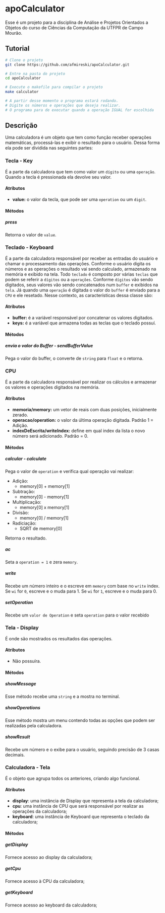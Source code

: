 # apoCalculator
Esse é um projeto para a disciplina de Análise e Projetos Orientados a Objetos do curso de Ciências da Computação da UTFPR de Campo Mourão.

## Tutorial
```zsh
# Clone o projeto
git clone https://github.com/afmireski/apoCalculator.git

# Entre na pasta do projeto
cd apoCalculator

# Execute o makefile para compilar o projeto
make calculator

# A partir desse momento o programa estará rodando.
# Digite os números e operações que deseja realizar.
# O programa para de executar quando a operação IGUAL for escolhida

```

## Descrição
Uma calculadora é um objeto que tem como função receber operações matemáticas, processá-las e exibir o resultado para o usuário. Dessa forma ela pode ser dividida nas seguintes partes:

### Tecla - Key
É a parte da calculadora que tem como valor um `dígito` ou uma `operação`. Quando a tecla é pressionada ela devolve seu valor.

#### Atributos
- **value:** o valor da tecla, que pode ser uma `operation` ou um `digit`.

#### Métodos

##### press
Retorna o valor de `value`.

### Teclado - Keyboard
É a parte da calculadora responsável por receber as entradas do usuário e chamar o processamento das operações. Conforme o usuário digita os números e as operações o resultado vai sendo calculado, armazenado na memória e exibido na tela.
Todo `teclado` é composto por várias `teclas` que podem se referir a `dígitos` ou a `operações`. Conforme `dígitos` vão sendo digitados, seus valores vão sendo concatenados num `buffer` e exibidos na `tela`. Já quando uma `operação` é digitada o valor do `buffer` é enviado para a `CPU` e ele resetado.
Nesse contexto, as características dessa classe são:

#### Atributos
- **buffer:** é a variável responsável por concatenar os valores digitados.
- **keys:** é a variável que armazena todas as teclas que o teclado possuí.

#### Métodos

##### envia o valor do Buffer - sendBufferValue
Pega o valor do buffer, o converte de `string` para `float` e o retorna.


### CPU
É a parte da calculadora responsável por realizar os cálculos e armazenar os valores e operações digitados na memória.

#### Atributos
- **memoria/memory:** um vetor de reais com duas posições, inicialmente zerado.
- **operacao/operation:** o valor da última operação digitada. Padrão 1 = Adição.
- **indexDeEscrita/writeIndex:** define em qual index da lista o novo número será adicionado. Padrão = 0.

#### Métodos

##### calcular - calculate
Pega o valor de `operation` e verifica qual operação vai realizar:
- Adição:
  - memory[0] + memory[1]
- Subtração:
  - memory[0] - memory[1]
- Multiplicação:
  - memory[0] x memory[1]
- Divisão:
  - memory[0] / memory[1]
- Radiciação:
  - SQRT de memory[0]
  
Retorna o resultado.
 
##### ac
Seta a `operation = 1` e zera `memory`.

##### write
Recebe um número inteiro e o escreve em `memory` com base no `write` index.
Se `wi` for `0`, escreve e o muda para 1.
Se `wi` for `1`, escreve e o muda para 0.

##### setOperation
Recebe um `valor de Operation` e seta `operation` para o valor recebido

### Tela - Display
É onde são mostrados os resultados das operações.

#### Atributos
- Não possuíra.

#### Métodos

##### showMessage
Esse método recebe uma `string` e a mostra no terminal.

##### showOperations
Esse método mostra um menu contendo todas as opções que podem ser realizadas pela calculadora.

##### showResult
Recebe um número e o exibe para o usuário, seguindo precisão de 3 casas decimais.


### Calculadora - Tela
É o objeto que agrupa todos os anteriores, criando algo funcional.

#### Atributos
- **display**: uma instância de Display que representa a tela da calculadora;
- **cpu**: uma instância de CPU que será responsável por realizar as operações da calculadora;
- **keyboard**: uma instância de Keyboard que representa o teclado da calculadora;

#### Métodos

##### getDisplay
Fornece acesso ao display da calculadora;

##### getCpu
Fornece acesso à CPU da calculadora;

##### getKeyboard
Fornece acesso ao keyboard da calculadora;

